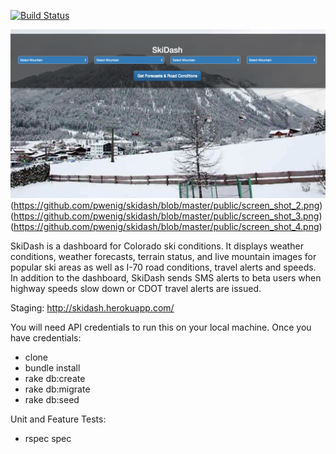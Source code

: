 [![Build Status](https://travis-ci.org/pwenig/skidash.svg?branch=master)](https://travis-ci.org/pwenig/skidash)

![SkiDash Home Page](https://github.com/pwenig/skidash/blob/master/public/screen_shot_1.png)
(https://github.com/pwenig/skidash/blob/master/public/screen_shot_2.png)
(https://github.com/pwenig/skidash/blob/master/public/screen_shot_3.png)
(https://github.com/pwenig/skidash/blob/master/public/screen_shot_4.png)

SkiDash is a dashboard for Colorado ski conditions. It displays weather conditions, weather forecasts, terrain status, and live mountain images for popular ski areas as well as I-70 road conditions, travel alerts and speeds. In addition to the dashboard, SkiDash sends SMS alerts to beta users when highway speeds slow down or CDOT travel alerts are issued.

Staging:
http://skidash.herokuapp.com/


You will need API credentials to run this on your local machine. Once you have credentials:

* clone
* bundle install
* rake db:create
* rake db:migrate
* rake db:seed

Unit and Feature Tests:
* rspec spec




